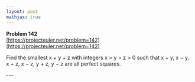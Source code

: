 ```yaml
---
layout: post
mathjax: true
---
```

**Problem 142**  
[https://projecteuler.net/problem=142](https://projecteuler.net/problem=142)

<p>Find the smallest x + y + z with integers x &gt; y &gt; z &gt; 0 such that x + y, x − y, x + z, x − z, y + z, y − z are all perfect squares.</p>
---
